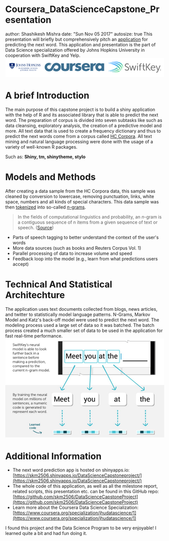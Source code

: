 Coursera_DataScienceCapstone_Presentation
========================================================
author: Shashikesh Mishra
date: "Sun Nov 05 2017"
autosize: true
This presentation will briefly but comprehensively pitch an [application](https://skm2506.shinyapps.io/DataScienceCapstoneproject/) for predicting the next word.
This application and presentation is the part of Data Science specialization offered by Johns Hopkins University in cooperation with SwiftKey and Yelp.
![SwiftKey, Bloomberg & Coursera Logo](logos.png)

A brief Introduction
========================================================
The main purpose of this capstone project is to build a shiny application with the help of R and its associated library that is able to predict the next word.
The preparation of corpus is divided into seven subtasks like such as data cleansing, exploratory analysis, the creation of a predictive model and more.
All text data that is used to create a frequency dictionary and thus to predict the next words come from a corpus called [HC Corpora](http://www.corpora.heliohost.org/).
All text mining and natural language processing were done with the usage of a variety of well-known R packages.

Such as: **Shiny, tm, shinytheme, stylo**

Models and Methods
========================================================
After creating a data sample from the HC Corpora data, this sample was cleaned by conversion to lowercase, removing punctuation, links, white space, numbers and all kinds of special characters.
This data sample was then [tokenized](http://en.wikipedia.org/wiki/Tokenization_%28lexical_analysis%29) into so-called [*n*-grams](http://en.wikipedia.org/wiki/N-gram).
> In the fields of computational linguistics and probability, an *n*-gram is a contiguous sequence of n items from a given sequence of text or speech. ([Source](http://en.wikipedia.org/wiki/N-gram))

* Parts of speech tagging to better understand the context of the user's words
* More data sources (such as books and Reuters Corpus Vol. 1)
* Parallel processing of data to increase volume and speed
* Feedback loop into the model (e.g., learn from what predictions users accept)

Technical And Statistical Architechture
========================================================
The application uses text documents collected from blogs, news articles, and twitter to statistically model language patterns. N-Grams, Markov Model and Katz's back-off model were used to predict the next word. The modeling process used a large set of data so it was batched. The batch process created a much smaller set of data to be used in the application for fast real-time performance.
![SwiftKey, Coursera word prediction snapshot](swiftkey-ai.png)

Additional Information
==========================================================
* The next word prediction app is hosted on shinyapps.io: [https://skm2506.shinyapps.io/DataScienceCapstoneproject/](https://skm2506.shinyapps.io/DataScienceCapstoneproject/)
* The whole code of this application, as well as all the milestone report, related scripts, this presentation  etc. can be found in this GitHub repo: [https://github.com/skm2506/DataScienceCapstoneProject](https://github.com/skm2506/DataScienceCapstoneProject)
* Learn more about the Coursera Data Science Specialization: [https://www.coursera.org/specialization/jhudatascience/1](https://www.coursera.org/specialization/jhudatascience/1)

I found this project and the Data Science Program to be very enjoyable! I learned quite a bit and had fun doing it.
